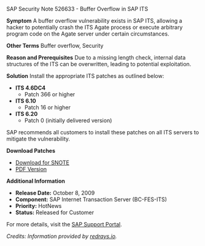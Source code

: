 SAP Security Note 526633 - Buffer Overflow in SAP ITS

**Symptom**
A buffer overflow vulnerability exists in SAP ITS, allowing a hacker to potentially crash the ITS Agate process or execute arbitrary program code on the Agate server under certain circumstances.

**Other Terms**
Buffer overflow, Security

**Reason and Prerequisites**
Due to a missing length check, internal data structures of the ITS can be overwritten, leading to potential exploitation.

**Solution**
Install the appropriate ITS patches as outlined below:

- **ITS 4.6DC4**
  - Patch 366 or higher
- **ITS 6.10**
  - Patch 16 or higher
- **ITS 6.20**
  - Patch 0 (initially delivered version)

SAP recommends all customers to install these patches on all ITS servers to mitigate the vulnerability.

**Download Patches**
- [Download for SNOTE](https://notesdownloads.sap.com/note/0040000015228432017)
- [PDF Version](https://userapps.support.sap.com/sap/support/sfm/notes/print/0000526633?language=en-US&token=744ECA893E5C8D81535E7EDFBEC6F4FC)

**Additional Information**
- **Release Date:** October 8, 2009
- **Component:** SAP Internet Transaction Server (BC-FES-ITS)
- **Priority:** HotNews
- **Status:** Released for Customer

For more details, visit the [SAP Support Portal](https://me.sap.com/).

*Credits: Information provided by [redrays.io](https://redrays.io).*